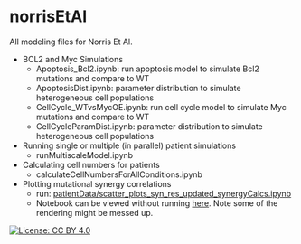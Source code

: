 # norrisEtAl
All modeling files for Norris Et Al.

- BCL2 and Myc Simulations
  - Apoptosis_Bcl2.ipynb: run apoptosis model to simulate Bcl2 mutations and compare to WT
  - ApoptosisDist.ipynb: parameter distribution to simulate heterogeneous cell populations
  - CellCycle_WTvsMycOE.ipynb: run cell cycle model to simulate Myc mutations and compare to WT
  - CellCycleParamDist.ipynb: parameter distribution to simulate heterogeneous cell populations
- Running single or multiple (in parallel) patient simulations
  - runMultiscaleModel.ipynb 
- Calculating cell numbers for patients
  - calculateCellNumbersForAllConditions.ipynb 
- Plotting mutational synergy correlations
  - run: [patientData/scatter_plots_syn_res_updated_synergyCalcs.ipynb](patientData/scatter_plots_syn_res_updated_synergyCalcs.ipynb)
  - Notebook can be viewed without running [here](https://nbviewer.org/github/SiFTW/norrisEtAl/blob/main/patientData/scatter_plots_syn_res_updated_synergyCalcs.ipynb). Note some of the rendering might be messed up.



[![License: CC BY 4.0](https://img.shields.io/badge/License-CC_BY_4.0-lightgrey.svg)](https://creativecommons.org/licenses/by/4.0/)
